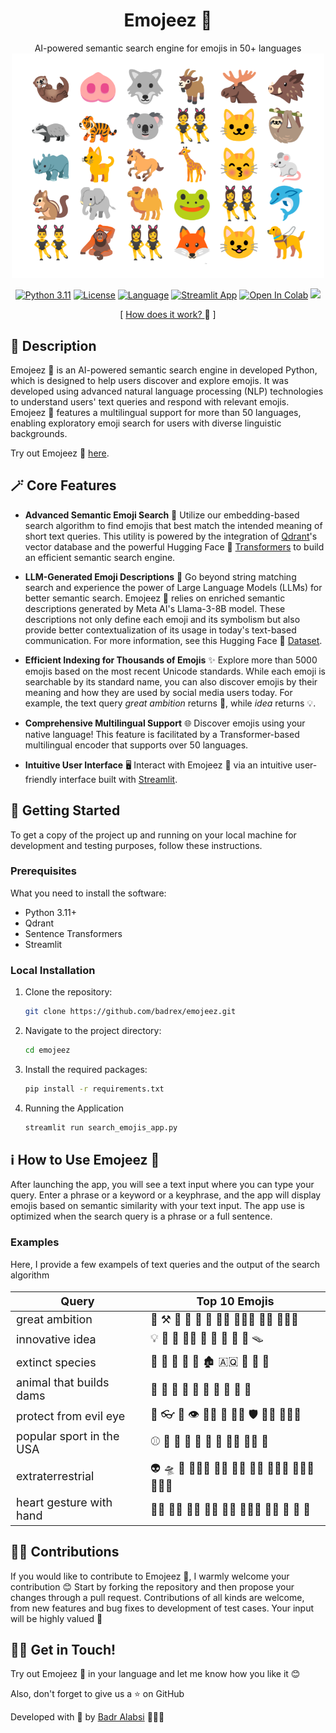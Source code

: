 <div align="center">
<h1>Emojeez 💎</h1>
AI-powered semantic search engine for emojis in 50+ languages

<img src="./header_img.png" alt="An app for emojis" width="500"/>

[![Python 3.11](https://img.shields.io/badge/python-3.11-blue.svg)](https://www.python.org/downloads/release/python-311/)
[![License](https://img.shields.io/badge/license-MIT-green.svg)](LICENSE)
[![Language](https://img.shields.io/badge/Language-Multilingual-red)](LANGUAGES.md)
[![Streamlit App](https://static.streamlit.io/badges/streamlit_badge_black_white.svg)](https://emojeez.streamlit.app)
[![Open In Colab](https://colab.research.google.com/assets/colab-badge.svg)](https://colab.research.google.com/github/badrex/emojeez/blob/main/notebooks/emoji_search_notebook.ipynb)
<a href="https://twitter.com/badr_nlp" target="_blank"><img src="https://img.shields.io/twitter/follow/nestframework.svg?style=social&label=Follow"></a> 


[ <a href="https://medium.com/@badr.alabsi/semantic-search-for-emojis-in-50-languages-using-ai-f85a36a86f21">How does it work?  </a>  🚀 ]

</div>


## 📑 Description

Emojeez 💎 is an AI-powered semantic search engine in developed Python, which is designed to help users discover and explore emojis. It was developed using advanced natural language processing (NLP) technologies to understand users' text queries and respond with relevant emojis. Emojeez 💎 features a multilingual support for more than 50 languages, enabling exploratory emoji search for users with diverse linguistic backgrounds. 

Try out Emojeez 💎 [here](https://emojeez.streamlit.app/).




## 🪄 Core Features

 - **Advanced Semantic Emoji Search** 🔎 Utilize our embedding-based search algorithm to find emojis that best match the intended meaning of short text queries. This utility is powered by the integration of [Qdrant](https://qdrant.tech/)'s vector database and the powerful Hugging Face 🤗 [Transformers](https://huggingface.co/docs/transformers/en/index) to build an efficient semantic search engine.

 - **LLM-Generated Emoji Descriptions** 🦜 Go beyond string matching search and experience the power of Large Language Models (LLMs) for better semantic search. Emojeez 💎 relies on enriched semantic descriptions generated by Meta AI's Llama-3-8B model. These descriptions not only define each emoji and its symbolism but also provide better contextualization of its usage in today's text-based communication. For more information, see this Hugging Face 🤗 [Dataset](https://huggingface.co/datasets/badrabdullah/llm-emoji-dataset). 

- **Efficient Indexing for Thousands of Emojis** ✨ Explore more than 5000 emojis based on the most recent Unicode standards. While each emoji is searchable by its standard name, you can also discover emojis by their meaning and how they are used by social media users today. For example, the text query *great ambition* returns 🚀, while *idea* returns 💡.

- **Comprehensive Multilingual Support** 🌐 Discover emojis using your native language! This feature is facilitated by a Transformer-based multilingual encoder that supports over 50 languages.

- **Intuitive User Interface** 🖥️ Interact with Emojeez 💎 via an intuitive user-friendly interface built with [Streamlit](https://streamlit.io/).


## 🌱 Getting Started

 To get a copy of the project up and running on your local machine for development and testing purposes, follow these instructions.

### Prerequisites

What you need to install the software:

- Python 3.11+
- Qdrant
- Sentence Transformers
- Streamlit


### Local Installation

1. Clone the repository:
   ```bash
   git clone https://github.com/badrex/emojeez.git

2. Navigate to the project directory:

    ```bash
    cd emojeez

3. Install the required packages:

    ```bash
    pip install -r requirements.txt

4. Running the Application

    ```bash
    streamlit run search_emojis_app.py

## ℹ️ How to Use Emojeez 💎

After launching the app, you will see a text input where you can type your query. Enter a phrase or a keyword or a keyphrase, and the app will display emojis based on semantic similarity with your text input. The app use is optimized when the search query is a phrase or a full sentence.


### Examples 

Here, I provide a few exampels of text queries and the output of the search algorithm


<font size="4">

| Query | Top 10 Emojis |
|----------|----------|
| great ambition  | 🚀 ⚒ 💯 💸 🎯 🧗 🧗‍♂ 🧗🏽‍♂ 🏃‍♀️ 🧗🏾‍♂️  |
| innovative idea  | 💡 🥚 🧰 🧑‍💻 🚀 🧩 🛞 🌱 💭 🪤  |
| extinct species | 🦣 🦖 🦕 🦤 🦥 🏚️ 🇦🇶 🦛 🐧 🦏 |
| animal that builds dams | 🦫 🐃 🐏 🐐 🦬 🦦 🐂 🦛 🐺 🦙 |
| protect from evil eye | 🧿 👓 🥽 👁 🦹🏻 👀 🦹🏿 🛡️ 🦹🏼 🦹🏻‍♂ |
| popular sport in the USA | ⚾ 🏐 🏀 🏈 🥍 🏓 🏑 🤾‍♂ 🤾‍♂️ 🎾 |
| extraterrestrial | 👽 🛸 👾 👩🏼‍🚀 👩‍🚀 🧑‍🚀 👨‍🚀 👩🏽‍🚀 🧑🏻‍🚀 👩🏾‍🚀 |
| heart gesture with hand | 🫶🏽 🫶🏿 🫶🏾 🫶🏻 🫶🏼 💁🏼‍♂ 🙌🏽 🤟 🫶 🙌 |

</font>


## 🫶🏼 Contributions

If you would like to contribute to Emojeez 💎, I warmly welcome your contribution 😊 Start by forking the repository and then propose your changes through a pull request. Contributions of all kinds are welcome, from new features and bug fixes to development of test cases. Your input will be highly valued  🤝

## 🤙🏼 Get in Touch! 

Try out Emojeez 💎 in your language and let me know how you like it 😊

Also, don't forget to give us a ⭐ on GitHub 

Developed with 💚 by [Badr Alabsi](https://badrex.github.io/) 👨🏻‍💻